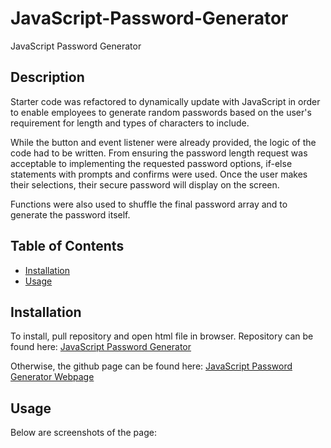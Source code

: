 # JavaScript-Password-Generator
JavaScript Password Generator


## Description

Starter code was refactored to dynamically update with JavaScript in order to enable employees to generate random passwords based on the user's requirement for length and types of characters to include.

While the button and event listener were already provided, the logic of the code had to be written. From ensuring the password length request was acceptable to implementing the requested password options, if-else statements with prompts and confirms were used. Once the user makes their selections, their secure password will display on the screen.

Functions were also used to shuffle the final password array and to generate the password itself. 

## Table of Contents

* [Installation](#installation)
* [Usage](#usage)


## Installation

To install, pull repository and open html file in browser. Repository can be found here: [JavaScript Password Generator](https://github.com/JackieHodges/JavaScript-Password-Generator)

Otherwise, the github page can be found here: [JavaScript Password Generator Webpage](https://jackiehodges.github.io/JavaScript-Password-Generator/)


## Usage

Below are screenshots of the page: